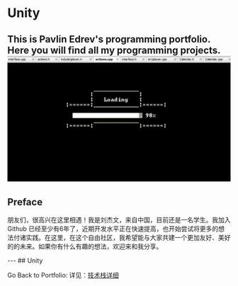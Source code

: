 # Unity
This is Pavlin Edrev's programming portfolio. Here you will find all my programming projects.
<img src="include/game.gif" alt="Animated GIF" class="center"> 
---
## Preface 

朋友们，很高兴在这里相遇！我是刘杰文，来自中国，目前还是一名学生。我加入 Github 已经至少有6年了，近期开发水平正在快速提高，也开始尝试将更多的想法付诸实践。在这里，在这个自由社区，我希望能与大家共建一个更加友好、美好的的未来。如果你有什么有趣的想法，欢迎来和我分享。

<link rel="stylesheet" href="css/used_tech.css">
---
## Unity 

Go Back to Portfolio:
详见：[技术栈详细](index.md)
